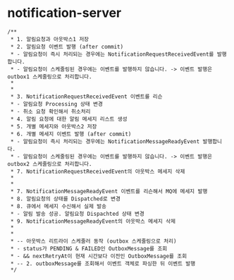 # notification-server

    /**
     * 1. 알림요청과 아웃박스1 저장
     * 2. 알림요청 이벤트 발행 (after commit)
     * - 알림요청이 즉시 처리되는 경우에는 NotificationRequestReceivedEvent를 발행합니다.
     * - 알림요청이 스케줄링된 경우에는 이벤트를 발행하지 않습니다. -> 이벤트 발행은 outbox1 스케줄링으로 처리합니다.
     * 
     * 
     * 3. NotificationRequestReceivedEvent 이벤트를 리슨
     * - 알림요청 Processing 상태 변경
     * - 취소 요청 확인해서 취소처리
     * 4. 알림 요청에 대한 알림 메세지 리스트 생성
     * 5. 개별 메세지와 아웃박스2 저장
     * 6. 개별 메세지 이벤트 발행 (after commit)
     * - 알림요청이 즉시 처리되는 경우에는 NotificationMessageReadyEvent 발행합니다.
     * - 알림요청이 스케줄링된 경우에는 이벤트를 발행하지 않습니다. -> 이벤트 발행은 outbox2 스케줄링으로 처리합니다.
     * 7. NotificationRequestReceivedEvent의 아웃박스 메세지 삭제
     * 
     * 
     * 7. NotificationMessageReadyEvent 이벤트를 리슨해서 MQ에 메세지 발행
     * 8. 알림요청의 상태를 Dispatched로 변경
     * 8. 큐에서 메세지 수신해서 실제 발송
     * - 알림 발송 성공. 알림요청 Dispachted 상태 변경
     * 9. NotificationMessageReadyEvent의 아웃박스 메세지 삭제
     * 
     * 
     * -- 아웃박스 리트라이 스케줄러 동작 (outbox 스케줄링으로 처리)
     * - status가 PENDING & FAILED인 OutboxMessage를 조회
     * - && nextRetryAt이 현재 시간보다 이전인 OutboxMessage를 조회
     * -- 2. outboxMessage를 조회해서 이벤트 객체로 파싱한 뒤 이벤트 발행
     */

